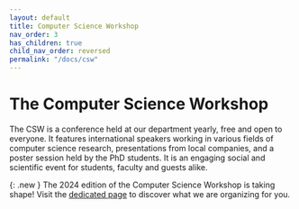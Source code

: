```yaml
---
layout: default
title: Computer Science Workshop
nav_order: 3
has_children: true
child_nav_order: reversed
permalink: "/docs/csw"
---
```


# The Computer Science Workshop

The CSW is a conference held at our department yearly, free and open to everyone.
It features international speakers working in various fields of computer science research, presentations from local companies, and a poster session held by the PhD students.
It is an engaging social and scientific event for students, faculty and guests alike.

{: .new }
The 2024 edition of the Computer Science Workshop is taking shape! 
Visit the [dedicated page][csw24] to discover what we are organizing for you.

[csw24]: https://docs-dibris.github.io/docs/Computer%20Science%20Workshop/csw24.html